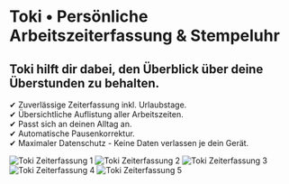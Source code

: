 # Toki • Persönliche Arbeitszeiterfassung & Stempeluhr

## Toki hilft dir dabei, den Überblick über deine Überstunden zu behalten.

✔ Zuverlässige Zeiterfassung inkl. Urlaubstage.\
✔ Übersichtliche Auflistung aller Arbeitszeiten.\
✔ Passt sich an deinen Alltag an.\
✔ Automatische Pausenkorrektur.\
✔ Maximaler Datenschutz - Keine Daten verlassen je dein Gerät.  
  
![Toki Zeiterfassung 1](https://user-images.githubusercontent.com/38155239/104134936-1c95b700-538d-11eb-9b69-5cba25c8c6ff.png)  ![Toki Zeiterfassung 2](https://user-images.githubusercontent.com/38155239/104134937-1d2e4d80-538d-11eb-943a-a268d795c082.png)  ![Toki Zeiterfassung 3](https://user-images.githubusercontent.com/38155239/104134938-1dc6e400-538d-11eb-8e18-52e67194a4e7.png)  ![Toki Zeiterfassung 4](https://user-images.githubusercontent.com/38155239/104134939-1dc6e400-538d-11eb-84a6-5f784b10b435.png)  ![Toki Zeiterfassung 5](https://user-images.githubusercontent.com/38155239/104134940-1e5f7a80-538d-11eb-8c04-876ba0144981.png)

